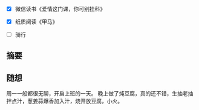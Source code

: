 - [x] 微信读书《爱情这门课，你可别挂科》
- [x] 纸质阅读《甲马》
- [ ] 骑行


## 摘要


## 随想
周一一般都很无聊，开启上班的一天。
晚上做了炖豆腐，真的还不错，生抽老抽拌点汁，葱姜蒜爆香加入汁，烧开放豆腐，小火。